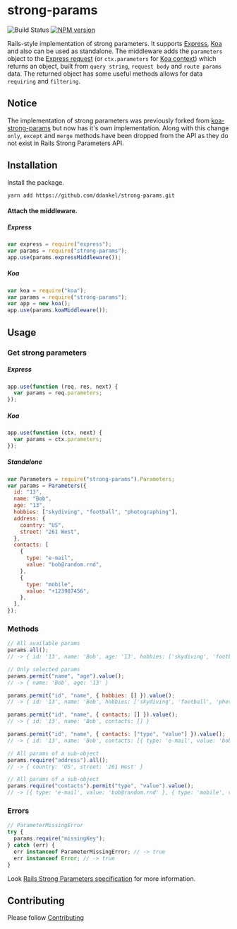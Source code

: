 # strong-params

![Build Status](https://travis-ci.org/ssowonny/strong-params.svg?branch=master)&nbsp;[![NPM version](https://badge.fury.io/js/strong-params.svg)](http://badge.fury.io/js/strong-params)

Rails-style implementation of strong parameters. It supports [Express](http://expressjs.com/), [Koa](https://github.com/koajs/koa) and also can be used as standalone. The middleware adds the `parameters` object to the [Express request](http://expressjs.com/4x/api.html#req) (or `ctx.parameters` for [Koa context](http://koajs.com/#context)) which returns an object, built from `query string`, `request body` and `route params` data. The returned object has some useful methods allows for data `requiring` and `filtering`.

## Notice

The implementation of strong parameters was previously forked from [koa-strong-params](https://github.com/xpepermint/koa-strong-params) but now has it's own implementation. Along with this change `only`, `except` and `merge` methods have been dropped from the API as they do not exist in Rails Strong Parameters API.

## Installation

Install the package.

```
yarn add https://github.com/ddankel/strong-params.git
```

#### Attach the middleware.

##### Express

```js
var express = require("express");
var params = require("strong-params");
app.use(params.expressMiddleware());
```

##### Koa

```js
var koa = require("koa");
var params = require("strong-params");
var app = new koa();
app.use(params.koaMiddleware());
```

## Usage

### Get strong parameters

##### Express

```js
app.use(function (req, res, next) {
  var params = req.parameters;
});
```

##### Koa

```js
app.use(function (ctx, next) {
  var params = ctx.parameters;
});
```

##### Standalone

```js
var Parameters = require("strong-params").Parameters;
var params = Parameters({
  id: "13",
  name: "Bob",
  age: "13",
  hobbies: ["skydiving", "football", "photographing"],
  address: {
    country: "US",
    street: "261 West",
  },
  contacts: [
    {
      type: "e-mail",
      value: "bob@random.rnd",
    },
    {
      type: "mobile",
      value: "+123987456",
    },
  ],
});
```

### Methods

```js
// All available params
params.all();
// -> { id: '13', name: 'Bob', age: '13', hobbies: ['skydiving', 'football', 'photographing'], address: { country: 'US', street: '261 West' }, contacts: [{ type: 'e-mail', value: 'bob@random.rnd' }, { type: 'mobile', value: '+123987456' }] }

// Only selected params
params.permit("name", "age").value();
// -> { name: 'Bob', age: '13' }

params.permit("id", "name", { hobbies: [] }).value();
// -> { id: '13', name: 'Bob', hobbies: ['skydiving', 'football', 'photographing'] }

params.permit("id", "name", { contacts: [] }).value();
// -> { id: '13', name: 'Bob', contacts: [] }

params.permit("id", "name", { contacts: ["type", "value"] }).value();
// -> { id: '13', name: 'Bob', contacts: [{ type: 'e-mail', value: 'bob@random.rnd' }, { type: 'mobile', value: '+123987456' }] }

// All params of a sub-object
params.require("address").all();
// -> { country: 'US', street: '261 West' }

// All params of a sub-object
params.require("contacts").permit("type", "value").value();
// -> [{ type: 'e-mail', value: 'bob@random.rnd' }, { type: 'mobile', value: '+123987456' }]
```

### Errors

```js
// ParameterMissingError
try {
  params.require("missingKey");
} catch (err) {
  err instanceof ParameterMissingError; // -> true
  err instanceof Error; // -> true
}
```

Look [Rails Strong Parameters specification](http://edgeguides.rubyonrails.org/action_controller_overview.html#strong-parameters) for more information.

## Contributing

Please follow [Contributing](./CONTRIBUTING.md)
